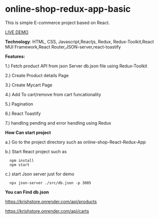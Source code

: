 # online-shop-redux-app-basic
This is simple E-commerce project based on React.

<a href="https://mobile-eshop.netlify.app/" target="_blank">LIVE DEMO</a>


**Technology**:
HTML, CSS, Javascript,Reactjs, Redux, Redux-Toolkit,React MUI Framework,React Router,JSON-server,react-toastify

**Features:**

1.) Fetch product API from json Server db.json file  using Redux-Toolkit

2.) Create Product details Page

3.) Create Mycart Page

4.) Add To cart/remove from cart funcationality

5.) Pagination

6.) React Toastify

7.) handling pending and error handling using Redux

**How Can start project**

a.) Go to the project directory such as online-shop-React-Redux-App

b.) Start React project such as 

      npm install
      npm start
      
c.) start Json server just for demo

      npx json-server ./src/db.json -p 3005


**You can Find db.json**

https://krishstore.onrender.com/api/products

https://krishstore.onrender.com/api/carts



